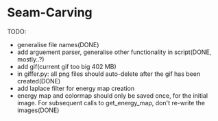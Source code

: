 # Seam-Carving

TODO:
- generalise file names(DONE)
- add arguement parser, generalise other functionality in script(DONE, mostly..?)
- add gif(current gif too big 402 MB)
- in giffer.py: all png files should auto-delete after the gif has been created(DONE)
- add laplace filter for energy map creation
- energy map and colormap should only be saved once, for the initial image. For subsequent calls to get_energy_map, don't re-write the images(DONE)
